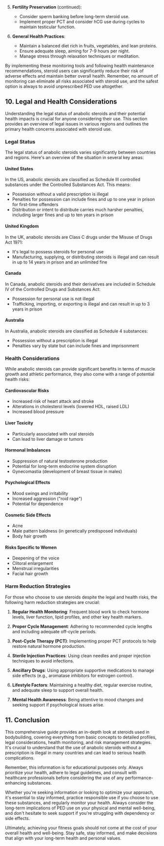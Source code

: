 5. **Fertility Preservation** (continued):
   - Consider sperm banking before long-term steroid use.
   - Implement proper PCT and consider hCG use during cycles to maintain testicular function.

6. **General Health Practices**:
   - Maintain a balanced diet rich in fruits, vegetables, and lean proteins.
   - Ensure adequate sleep, aiming for 7-9 hours per night.
   - Manage stress through relaxation techniques or meditation.

By implementing these monitoring tools and following health maintenance recommendations, steroid users can significantly reduce their risk of adverse effects and maintain better overall health. Remember, no amount of monitoring can eliminate all risks associated with steroid use, and the safest option is always to avoid unprescribed PED use altogether.

## 10. Legal and Health Considerations

Understanding the legal status of anabolic steroids and their potential health impacts is crucial for anyone considering their use. This section provides an overview of legal issues in various regions and outlines the primary health concerns associated with steroid use.

### Legal Status

The legal status of anabolic steroids varies significantly between countries and regions. Here's an overview of the situation in several key areas:

#### United States
In the US, anabolic steroids are classified as Schedule III controlled substances under the Controlled Substances Act. This means:

- Possession without a valid prescription is illegal
- Penalties for possession can include fines and up to one year in prison for first-time offenders
- Distribution or intent to distribute carries much harsher penalties, including larger fines and up to ten years in prison

#### United Kingdom
In the UK, anabolic steroids are Class C drugs under the Misuse of Drugs Act 1971:

- It's legal to possess steroids for personal use
- Manufacturing, supplying, or distributing steroids is illegal and can result in up to 14 years in prison and an unlimited fine

#### Canada
In Canada, anabolic steroids and their derivatives are included in Schedule IV of the Controlled Drugs and Substances Act:

- Possession for personal use is not illegal
- Trafficking, importing, or exporting is illegal and can result in up to 3 years in prison

#### Australia
In Australia, anabolic steroids are classified as Schedule 4 substances:

- Possession without a prescription is illegal
- Penalties vary by state but can include fines and imprisonment

### Health Considerations

While anabolic steroids can provide significant benefits in terms of muscle growth and athletic performance, they also come with a range of potential health risks:

#### Cardiovascular Risks
- Increased risk of heart attack and stroke
- Alterations in cholesterol levels (lowered HDL, raised LDL)
- Increased blood pressure

#### Liver Toxicity
- Particularly associated with oral steroids
- Can lead to liver damage or tumors

#### Hormonal Imbalances
- Suppression of natural testosterone production
- Potential for long-term endocrine system disruption
- Gynecomastia (development of breast tissue in males)

#### Psychological Effects
- Mood swings and irritability
- Increased aggression ("roid rage")
- Potential for dependence

#### Cosmetic Side Effects
- Acne
- Male pattern baldness (in genetically predisposed individuals)
- Body hair growth

#### Risks Specific to Women
- Deepening of the voice
- Clitoral enlargement
- Menstrual irregularities
- Facial hair growth

### Harm Reduction Strategies

For those who choose to use steroids despite the legal and health risks, the following harm reduction strategies are crucial:

1. **Regular Health Monitoring**: Frequent blood work to check hormone levels, liver function, lipid profiles, and other key health markers.

2. **Proper Cycle Management**: Adhering to recommended cycle lengths and including adequate off-cycle periods.

3. **Post-Cycle Therapy (PCT)**: Implementing proper PCT protocols to help restore natural hormone production.

4. **Sterile Injection Practices**: Using clean needles and proper injection techniques to avoid infections.

5. **Ancillary Drugs**: Using appropriate supportive medications to manage side effects (e.g., aromatase inhibitors for estrogen control).

6. **Lifestyle Factors**: Maintaining a healthy diet, regular exercise routine, and adequate sleep to support overall health.

7. **Mental Health Awareness**: Being attentive to mood changes and seeking support if psychological issues arise.

## 11. Conclusion

This comprehensive guide provides an in-depth look at steroids used in bodybuilding, covering everything from basic concepts to detailed profiles, legal considerations, health monitoring, and risk management strategies. It's crucial to understand that the use of anabolic steroids without a prescription is illegal in many countries and can lead to serious health complications.

Remember, this information is for educational purposes only. Always prioritize your health, adhere to legal guidelines, and consult with healthcare professionals before considering the use of any performance-enhancing substances.

Whether you're seeking information or looking to optimize your approach, it's essential to stay informed, practice responsible use if you choose to use these substances, and regularly monitor your health. Always consider the long-term implications of PED use on your physical and mental well-being, and don't hesitate to seek support if you're struggling with dependency or side effects.

Ultimately, achieving your fitness goals should not come at the cost of your overall health and well-being. Stay safe, stay informed, and make decisions that align with your long-term health and personal values.